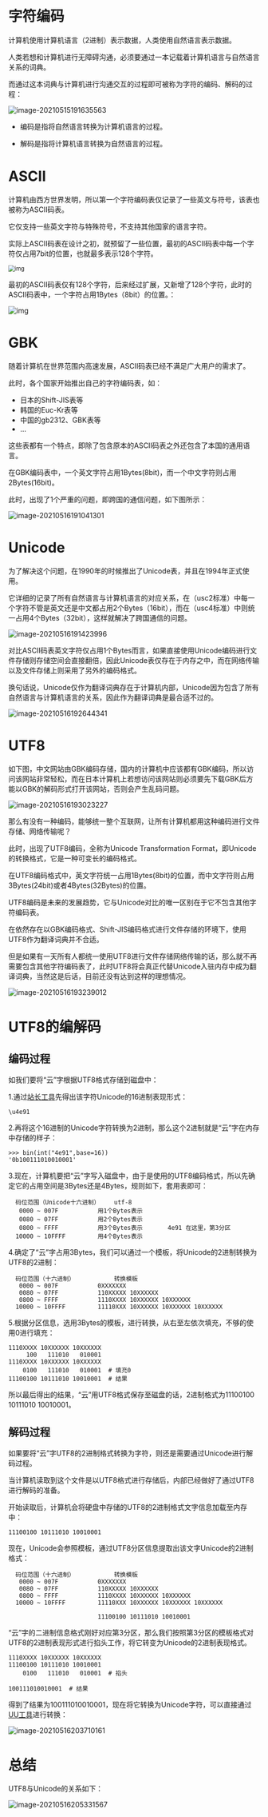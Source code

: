 # 字符编码

计算机使用计算机语言（2进制）表示数据，人类使用自然语言表示数据。

人类若想和计算机进行无障碍沟通，必须要通过一本记载着计算机语言与自然语言关系的词典。

而通过这本词典与计算机进行沟通交互的过程即可被称为字符的编码、解码的过程：

![image-20210515191635563](https://images-1302522496.cos.ap-nanjing.myqcloud.com/img/image-20210515191635563.png)

- 编码是指将自然语言转换为计算机语言的过程。

- 解码是指将计算机语言转换为自然语言的过程。

# ASCII

计算机由西方世界发明，所以第一个字符编码表仅记录了一些英文与符号，该表也被称为ASCII码表。

它仅支持一些英文字符与特殊符号，不支持其他国家的语言字符。

实际上ASCII码表在设计之初，就预留了一些位置，最初的ASCII码表中每一个字符仅占用7bit的位置，也就最多表示128个字符。

<img src="https://images-1302522496.cos.ap-nanjing.myqcloud.com/img/959983303_1611306647533_C4F5712F0B155889FEF52147F58BCEB3.png" alt="img" style="zoom: 80%;" />

最初的ASCII码表仅有128个字符，后来经过扩展，又新增了128个字符，此时的ASCII码表中，一个字符占用1Bytes（8bit）的位置。：

![img](https://images-1302522496.cos.ap-nanjing.myqcloud.com/img/959983303_1611306647767_492C0F933039A07B9D0AC854E7AE3CEF.png)



# GBK

随着计算机在世界范围内高速发展，ASCII码表已经不满足广大用户的需求了。

此时，各个国家开始推出自己的字符编码表，如：

- 日本的Shift-JIS表等
- 韩国的Euc-Kr表等
- 中国的gb2312、GBK表等
- ...

这些表都有一个特点，即除了包含原本的ASCII码表之外还包含了本国的通用语言。

在GBK编码表中，一个英文字符占用1Bytes(8bit)，而一个中文字符则占用2Bytes(16bit)。

此时，出现了1个严重的问题，即跨国的通信问题，如下图所示：

![image-20210516191041301](https://images-1302522496.cos.ap-nanjing.myqcloud.com/img/image-20210516191041301.png)



# Unicode

为了解决这个问题，在1990年的时候推出了Unicode表，并且在1994年正式使用。

它详细的记录了所有自然语言与计算机语言的对应关系，在（usc2标准）中每一个字符不管是英文还是中文都占用2个Bytes（16bit），而在（usc4标准）中则统一占用4个Bytes（32bit），这样就解决了跨国通信的问题。

![image-20210516191423996](https://images-1302522496.cos.ap-nanjing.myqcloud.com/img/image-20210516191423996.png)



对比ASCII码表英文字符仅占用1个Bytes而言，如果直接使用Unicode编码进行文件存储则存储空间会直接翻倍，因此Unicode表仅存在于内存之中，而在网络传输以及文件存储上则采用了另外的编码格式。

换句话说，Unicode仅作为翻译词典存在于计算机内部，Unicode因为包含了所有自然语言与计算机语言的关系，因此作为翻译词典是最合适不过的。

![image-20210516192644341](https://images-1302522496.cos.ap-nanjing.myqcloud.com/img/image-20210516192644341.png)



# UTF8

如下图，中文网站由GBK编码存储，国内的计算机中应该都有GBK编码，所以访问该网站非常轻松，而在日本计算机上若想访问该网站则必须要先下载GBK后方能以GBK的解码形式打开该网站，否则会产生乱码问题。

![image-20210516193023227](https://images-1302522496.cos.ap-nanjing.myqcloud.com/img/image-20210516193023227.png)



那么有没有一种编码，能够统一整个互联网，让所有计算机都用这种编码进行文件存储、网络传输呢？

此时，出现了UTF8编码，全称为Unicode Transformation Format，即Unicode的转换格式，它是一种可变长的编码格式。

在UTF8编码格式中，英文字符统一占用1Bytes(8bit)的位置，而中文字符则占用3Bytes(24bit)或者4Bytes(32Bytes)的位置。

UTF8编码是未来的发展趋势，它与Unicode对比的唯一区别在于它不包含其他字符编码表。

在依然存在以GBK编码格式、Shift-JIS编码格式进行文件存储的环境下，使用UTF8作为翻译词典并不合适。

但是如果有一天所有人都统一使用UTF8进行文件存储网络传输的话，那么就不再需要包含其他字符编码表了，此时UTF8将会真正代替Unicode入驻内存中成为翻译词典，当然这是后话，目前还没有达到这样的理想情况。

![image-20210516193239012](https://images-1302522496.cos.ap-nanjing.myqcloud.com/img/image-20210516193239012.png)





# UTF8的编解码

## 编码过程

如我们要将“云”字根据UTF8格式存储到磁盘中：

1.通过[站长工具](https://tool.chinaz.com/tools/unicode.aspx)先得出该字符Unicode的16进制表现形式：

```
\u4e91
```

2.再将这个16进制的Unicode字符转换为2进制，那么这个2进制就是“云”字在内存中存储的样子：

```
>>> bin(int("4e91",base=16))
'0b100111010010001'
```

3.现在，计算机要把“云”字写入磁盘中，由于是使用的UTF8编码格式，所以先确定它的占用空间是3Bytes还是4Bytes，规则如下，套用表即可：

```
  码位范围（Unicode十六进制）    utf-8
   0000 ~ 007F           用1个Bytes表示
   0080 ~ 07FF           用2个Bytes表示
   0800 ~ FFFF           用3个Bytes表示       4e91 在这里，第3分区
  10000 ~ 10FFFF         用4个Bytes表示
```

4.确定了“云”字占用3Bytes，我们可以通过一个模板，将Unicode的2进制转换为UTF8的2进制：

```
  码位范围（十六进制）           转换模板                                
   0000 ~ 007F           0XXXXXXX                                    
   0080 ~ 07FF           110XXXXX 10XXXXXX                           
   0800 ~ FFFF           1110XXXX 10XXXXXX 10XXXXXX                  
  10000 ~ 10FFFF         11110XXX 10XXXXXX 10XXXXXX 10XXXXXX         
```

5.根据分区信息，选用3Bytes的模板，进行转换，从右至左依次填充，不够的使用0进行填充：

```
1110XXXX 10XXXXXX 10XXXXXX
     100   111010   010001
1110XXXX 10XXXXXX 10XXXXXX
    0100   111010   010001  # 填充0
11100100 10111010 10010001  # 结果
```

所以最后得出的结果，“云”用UTF8格式保存至磁盘的话，2进制格式为11100100 10111010 10010001。



## 解码过程

如果要将“云”字UTF8的2进制格式转换为字符，则还是需要通过Unicode进行解码过程。

当计算机读取到这个文件是以UTF8格式进行存储后，内部已经做好了通过UTF8进行解码的准备。

开始读取后，计算机会将硬盘中存储的UTF8的2进制格式文字信息加载至内存中：

```
11100100 10111010 10010001
```

现在，Unicode会参照模板，通过UTF8分区信息提取出该文字Unicode的2进制格式：

```
  码位范围（十六进制）           转换模板                                
   0000 ~ 007F           0XXXXXXX                                    
   0080 ~ 07FF           110XXXXX 10XXXXXX                           
   0800 ~ FFFF           1110XXXX 10XXXXXX 10XXXXXX                  
  10000 ~ 10FFFF         11110XXX 10XXXXXX 10XXXXXX 10XXXXXX         
  
                         11100100 10111010 10010001
```

“云”字的二进制信息格式刚好对应第3分区，那么我们按照第3分区的模板格式对UTF8的2进制表现形式进行掐头工作，将它转变为Unicode的2进制表现格式。

```
1110XXXX 10XXXXXX 10XXXXXX
11100100 10111010 10010001
    0100   111010   010001  # 掐头  
    
100111010010001  # 结果
```

得到了结果为100111010010001，现在将它转换为Unicode字符，可以直接通过[UU工具](https://uutool.cn/bin2txt/)进行转换：

![image-20210516203710161](https://images-1302522496.cos.ap-nanjing.myqcloud.com/img/image-20210516203710161.png)





# 总结

UTF8与Unicode的关系如下：

![image-20210516205331567](https://images-1302522496.cos.ap-nanjing.myqcloud.com/img/image-20210516205331567.png)